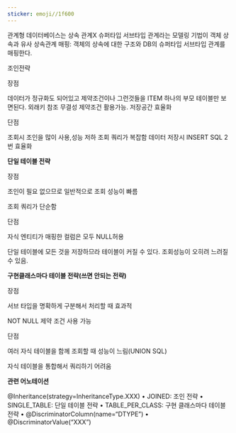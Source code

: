 ```yaml
---
sticker: emoji//1f600
---
```

관계형 데이터베이스는 상속 관계X
슈퍼타입 서브타입 관계라는 모델링 기법이 객체 상속과 유사
상속관계 매핑: 객체의 상속에 대한 구조와  DB의 슈퍼타입 서브타입 관계를 매핑한다.

조인전략

장점

데이터가 정규화도 되어있고 제약조건이나 그런것들을 ITEM 하나의 부모 테이블만 보면된다. 
외래키 참조 무결성 제약조건 활용가능.
저장공간 효율화

단점

조회시 조인을 많이 사용,성능 저하
조회 쿼리가 복잡함
데이터 저장시 INSERT SQL 2번 효율화

**단일 테이블 전략**

장점 

조인이 필요 없으므로 일반적으로 조회 성능이 빠름

조회 쿼리가 단순함

단점

자식 엔티티가 매핑한 컬럼은 모두 NULL허용

단일 테이블에 모든 것을 저장하므라 테이블이 커질 수 있다. 조회성능이 오히려 느려질 수 있음.

**구현클래스마다 테이블 전략(쓰면 안되는 전략)**

장점

서브 타입을 명확하게 구분해서 처리할 때 효과적

NOT NULL 제약 조건 사용 가능

단점

여러 자식 테이블을 함께 조회할 때 성능이 느림(UNION SQL)

자식 테이블을 통합해서 쿼리하기 어려움

**관련 어노테이션**

@Inheritance(strategy=InheritanceType.XXX) 
• JOINED: 조인 전략 
• SINGLE_TABLE: 단일 테이블 전략 
• TABLE_PER_CLASS: 구현 클래스마다 테이블 전략 
• @DiscriminatorColumn(name=“DTYPE”) 
• @DiscriminatorValue(“XXX”)


